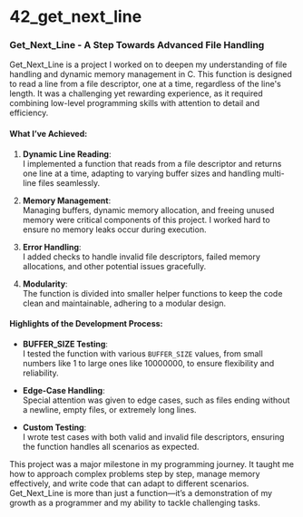 # 42_get_next_line
### Get_Next_Line - A Step Towards Advanced File Handling  

Get_Next_Line is a project I worked on to deepen my understanding of file handling and dynamic memory management in C. This function is designed to read a line from a file descriptor, one at a time, regardless of the line's length. It was a challenging yet rewarding experience, as it required combining low-level programming skills with attention to detail and efficiency.  

#### What I’ve Achieved:  
1. **Dynamic Line Reading**:  
   I implemented a function that reads from a file descriptor and returns one line at a time, adapting to varying buffer sizes and handling multi-line files seamlessly.  

2. **Memory Management**:  
   Managing buffers, dynamic memory allocation, and freeing unused memory were critical components of this project. I worked hard to ensure no memory leaks occur during execution.  

3. **Error Handling**:  
   I added checks to handle invalid file descriptors, failed memory allocations, and other potential issues gracefully.  

4. **Modularity**:  
   The function is divided into smaller helper functions to keep the code clean and maintainable, adhering to a modular design.  

#### Highlights of the Development Process:  
- **BUFFER_SIZE Testing**:  
  I tested the function with various `BUFFER_SIZE` values, from small numbers like 1 to large ones like 10000000, to ensure flexibility and reliability.  

- **Edge-Case Handling**:  
  Special attention was given to edge cases, such as files ending without a newline, empty files, or extremely long lines.  

- **Custom Testing**:  
  I wrote test cases with both valid and invalid file descriptors, ensuring the function handles all scenarios as expected.  

This project was a major milestone in my programming journey. It taught me how to approach complex problems step by step, manage memory effectively, and write code that can adapt to different scenarios. Get_Next_Line is more than just a function—it’s a demonstration of my growth as a programmer and my ability to tackle challenging tasks.  
